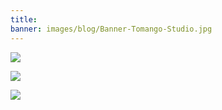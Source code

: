 ```yaml
---
title: 
banner: images/blog/Banner-Tomango-Studio.jpg
---
```


![](images/blog/Tomango-Brand-Collage.png)

![](images/blog/Tomango-Brand.png)

![](images/blog/Tomango-Brand-Homepage.png)